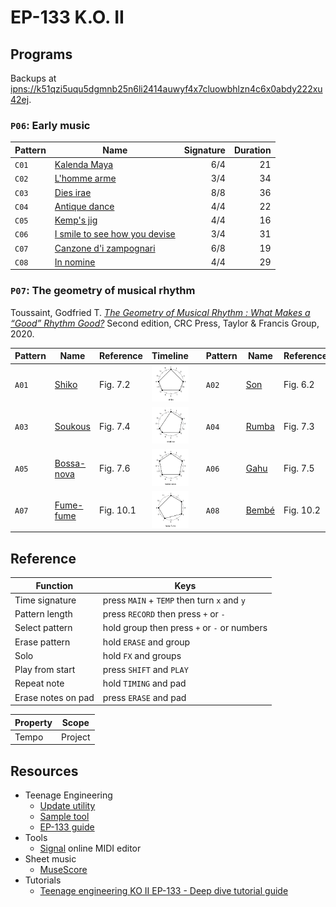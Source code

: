# EP-133 K.O. II


## Programs

Backups at [ipns://k51qzi5uqu5dgmnb25n6li2414auwyf4x7cluowbhlzn4c6x0abdy222xu42ej](http://ipfs.io/ipns/k51qzi5uqu5dgmnb25n6li2414auwyf4x7cluowbhlzn4c6x0abdy222xu42ej).


### `P06`: Early music

| Pattern | Name                                                                                | Signature | Duration |
| ------- | ----------------------------------------------------------------------------------- | --------: | -------: |
| `C01`   | [Kalenda Maya](images/P06-C01.jpg)                                                  |       6/4 |       21 |
| `C02`   | [L'homme arme](midi/L%27homme%20arme.mid)                                           |       3/4 |       34 |
| `C03`   | [Dies irae](midi/Dies%20irae.mid)                                                   |       8/8 |       36 |
| `C04`   | [Antique dance](midi/Antique%20dance.mid)                                           |       4/4 |       22 |
| `C05`   | [Kemp's jig](midi/Kemp%27s%20jig.mid)                                               |       4/4 |       16 |
| `C06`   | [I smile to see how you devise](midi/I%20smile%20to%20see%20how%20you%20devise.mid) |       3/4 |       31 |
| `C07`   | [Canzone d'i zampognari](midi/Canzone%20d'i%20zampognari.mid)                       |       6/8 |       19 |
| `C08`   | [In nomine](midi/In%20nomine.mid)                                                   |       4/4 |       29 |


### `P07`: The geometry of musical rhythm

Toussaint, Godfried T. *[The Geometry of Musical Rhythm : What Makes a “Good” Rhythm Good?](https://search.worldcat.org/title/1112377436)* Second edition, CRC Press, Taylor & Francis Group, 2020.

| Pattern | Name                              | Reference | Timeline                                      |     | Pattern | Name                    | Reference | Timeline                            |
|---------|-----------------------------------|-----------|-----------------------------------------------|-----|---------|-------------------------|-----------|-------------------------------------|
| `A01`   | [Shiko](midi/shiko.mid)           | Fig. 7.2  | ![Shiko timeline](images/shiko.png)           |     | `A02`   | [Son](midi/son.mid)     | Fig. 6.2  | ![Son timeline](images/son.png)     |
| `A03`   | [Soukous](midi/soukous.mid)       | Fig. 7.4  | ![Soukous timeline](images/soukous.png)       |     | `A04`   | [Rumba](midi/rumba.mid) | Fig. 7.3  | ![Rumba timeline](images/rumba.png) |
| `A05`   | [Bossa-nova](midi/bossa-nova.mid) | Fig. 7.6  | ![Bossa-nova timeline](images/bossa-nova.png) |     | `A06`   | [Gahu](midi/gahu.mid)   | Fig. 7.5  | ![Gahu timeline](images/gahu.png)   |
| `A07`   | [Fume-fume](midi/fume-fume.mid)   | Fig. 10.1 | ![Fume-fume timeline](images/fume-fume.png)   |     | `A08`   | [Bembé](midi/bembe.mid) | Fig. 10.2 | ![Bembé timeline](images/bembe.png) |


## Reference

| Function           | Keys                                        |
| ------------------ | ------------------------------------------- |
| Time signature     | press `MAIN` + `TEMP` then turn `x` and `y` |
| Pattern length     | press `RECORD` then press `+` or `-`        |
| Select pattern     | hold group then press `+` or `-` or numbers |
| Erase pattern      | hold `ERASE` and group                      |
| Solo               | hold `FX` and groups                        |
| Play from start    | press `SHIFT` and `PLAY`                    |
| Repeat note        | hold `TIMING` and pad                       |
| Erase notes on pad | press `ERASE` and pad                       |

| Property | Scope   |
| -------- | ------- |
| Tempo    | Project |


## Resources

- Teenage Engineering
    - [Update utility](https://teenage.engineering/apps/update)
    - [Sample tool](https://teenage.engineering/apps/ep-sample-tool)
    - [EP-133 guide](https://teenage.engineering/guides/ep-133)
- Tools
    - [Signal](https://signal.vercel.app/) online MIDI editor
- Sheet music
    - [MuseScore](https://musescore.com/)
 - Tutorials
    - [Teenage engineering KO II EP-133 - Deep dive tutorial guide](https://youtu.be/czGfzmni7q4)
